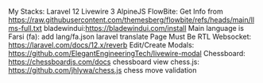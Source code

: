 My Stacks:
Laravel 12
Livewire 3
AlpineJS
FlowBite: Get Info from https://raw.githubusercontent.com/themesberg/flowbite/refs/heads/main/llms-full.txt
bladewindui:https://bladewindui.com/install
Main language is Farsi (fa): add lang/fa.json laravel translate
Page Must Be RTL
Websocket: https://laravel.com/docs/12.x/reverb
Edit/Create Modals: https://github.com/ElegantEngineeringTech/livewire-modal
Chessboard: https://chessboardjs.com/docs chessboard view
chess.js: https://github.com/jhlywa/chess.js chess move validation
